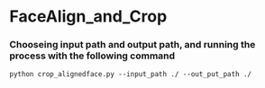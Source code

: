 # FaceAlign_and_Crop

### Chooseing input path and output path, and running the process with the following command
```
python crop_alignedface.py --input_path ./ --out_put_path ./
```
